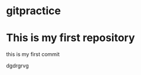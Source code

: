 # gitpractice
This is my first repository
=================================
this is my first commit

dgdrgrvg

